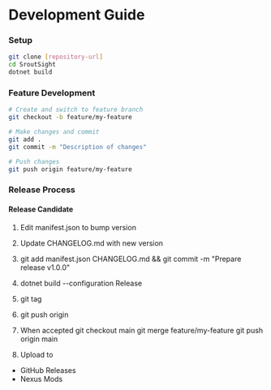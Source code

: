 # Development Guide

### Setup
```bash
git clone [repository-url]
cd SroutSight
dotnet build
```

### Feature Development
```bash
# Create and switch to feature branch
git checkout -b feature/my-feature

# Make changes and commit
git add .
git commit -m "Description of changes"

# Push changes
git push origin feature/my-feature
```

### Release Process

#### Release Candidate ####
1. Edit manifest.json to bump version
2. Update CHANGELOG.md with new version
3. git add manifest.json CHANGELOG.md && git commit -m "Prepare release v1.0.0"
4. dotnet build --configuration Release
5. git tag <new version> 
6. git push origin <new version>
7. When accepted
      git checkout main
      git merge feature/my-feature
      git push origin main

8. Upload to 
- GitHub Releases
- Nexus Mods
